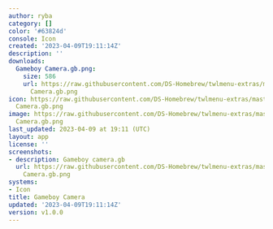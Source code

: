 ```yaml
---
author: ryba
category: []
color: '#63824d'
console: Icon
created: '2023-04-09T19:11:14Z'
description: ''
downloads:
  Gameboy Camera.gb.png:
    size: 586
    url: https://raw.githubusercontent.com/DS-Homebrew/twlmenu-extras/master/_nds/TWiLightMenu/icons/Gameboy
      Camera.gb.png
icon: https://raw.githubusercontent.com/DS-Homebrew/twlmenu-extras/master/_nds/TWiLightMenu/icons/Gameboy
  Camera.gb.png
image: https://raw.githubusercontent.com/DS-Homebrew/twlmenu-extras/master/_nds/TWiLightMenu/icons/Gameboy
  Camera.gb.png
last_updated: 2023-04-09 at 19:11 (UTC)
layout: app
license: ''
screenshots:
- description: Gameboy camera.gb
  url: https://raw.githubusercontent.com/DS-Homebrew/twlmenu-extras/master/_nds/TWiLightMenu/icons/Gameboy
    Camera.gb.png
systems:
- Icon
title: Gameboy Camera
updated: '2023-04-09T19:11:14Z'
version: v1.0.0
---
```

